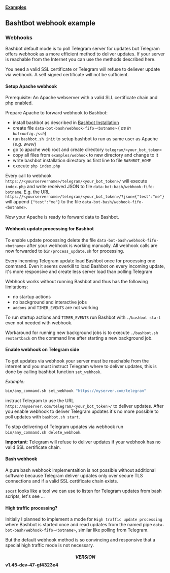 #### [Examples](../README.md)

## Bashtbot webhook example

### Webhooks

Bashbot default mode is to poll Telegram server for updates but Telegram offers webhook
as a more efficient method to deliver updates.
If your server is reachable from the Internet you can use the methods described here.

You need a valid SSL certificate or Telegram will refuse to deliever update via webhook.
A self signed certificate will not be sufficient.


#### Setup Apache webhook

Prerequisite: An Apache webserver with a valid SLL certificate chain and php enabled.

Prepare Apache to forward webhook to Bashbot: 

- install bashbot as described in [Bashbot Installation](../../doc/0_install.md)
- create file `data-bot-bash/webhook-fifo-<botname>` (_<botname> as in `botconfig.jssh`_)
- run `bashbot.sh init` to setup bashbot to run as same user as Apache (_e.g. www_)
- go to apache web root and create directory `telegram/<your_bot_token>`
- copy all files from `examples/webhook` to new directory and change to it
- write bashbot installation directory as first line to file `BASHBOT_HOME`
- execute `php index.php`

Every call to webhook `https://<yourservername>/telegram/<your_bot_token>/` will execute
`index.php` and write received JSON to file `data-bot-bash/webhook-fifo-botname`.
E.g. the URL `https://<yourservername>/telegram/<your_bot_token>/?json={"test":"me"}`
will append `{"test":"me"}` to the file `data-bot-bash/webhook-fifo-<botname>`.

Now your Apache is ready to forward data to Bashbot. 


#### Webhook update processing for Bashbot

To enable update processing delete the file `data-bot-bash/webhook-fifo-<botname>` after your webhook is working manually.
All webhook calls are now forwarded to `bin/process_update.sh` for processing.

Every incoming Telegram update load Bashbot once for processing one command. Even it seems overkill to load
Bashbot on every incoming update, it's more responsive and create less server load than polling Telegram


Webhook works without running Bashbot and thus has the following limitations:
 - no startup actions
 - no background and interactive jobs
 - `addons` and `TIMER_EVENTS` are not working

To run startup actions and `TIMER_EVENTS` run Bashbot with `./bashbot start` even not needed with webhook.

Workaround for running new background jobs is to execute `./bashbot.sh restartback` on the command line after starting a new background job.


#### Enable webhook on Telegram side

To get updates via webhook your server must be reachable from the internet and you must
instruct Telegram where to deliver updates, this is done by calling bashbot function `set_webhook`.

*Example:*

```bash
bin/any_command.sh set_webhook "https://myserver.com/telegram"
```

instruct Telegram to use the URL `https://myserver.com/telegram/<your_bot_token>/` to deliver updates.
After you enable webhook to deliver Telegram updates it's no more possible to poll updates with `bashbot.sh start`.

To stop delivering of Telegram updates via webhook run `bin/any_command.sh delete_webhook`.

**Important**: Telegram will refuse to deliver updates if your webhook has no valid SSL certificate chain.


#### Bash webhook

A pure bash webhook implementaition is not possible without additional software because Telegram deliver
updates only over secure TLS connections and if a valid SSL certificate chain exists.

`socat` looks like a tool we can use to listen for Telegram updates from bash scripts, let's see ...


#### High traffic processing?

Initially I planned to implement a mode for `High traffic update processing` where Bashbot is started once
and read updates from the named pipe `data-bot-bash/webhook-fifo-<botname>`, similar like polling from Telegram.

But the default webhook method is so convincing and responsive that a special high traffic mode is not necessary.


#### $$VERSION$$ v1.45-dev-47-gf4323e4

